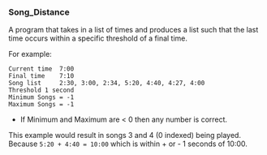 ### Song_Distance

A program that takes in a list of times and produces a list such that the last time occurs within a specific threshold of a final time.

For example:

```
Current time  7:00
Final time    7:10
Song list     2:30, 3:00, 2:34, 5:20, 4:40, 4:27, 4:00
Threshold 1 second
Minimum Songs = -1
Maximum Songs = -1
```

* If Minimum and Maximum are < 0 then any number is correct.

This example would result in songs 3 and 4 (0 indexed) being played. Because `5:20 + 4:40 = 10:00` which is within + or - 1 seconds of 10:00.

